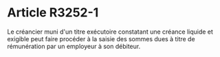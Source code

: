 # Article R3252-1

  
Le créancier muni d'un titre exécutoire constatant une créance liquide et exigible peut faire procéder à la saisie des sommes dues à titre de rémunération par un employeur à son débiteur.